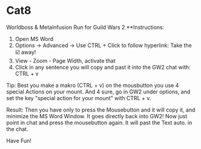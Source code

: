 # Cat8
Worldboss &amp; Metainfusion Run for Guild Wars 2
**Instructions:

1. Open MS Word
2. Options -> Advanced -> Use CTRL + Click to follow hyperlink: Take the :ballot_box_with_check: away!
3. View - Zoom - Page Width, activate that
4. Click in any sentence you will copy and past it into the GW2 chat with: CTRL + v

Tip: 
Best you make a makro (CTRL + v) on the mousbutton you use 4 special Actions on your mount.
And 4 sure, go in GW2 under options, and set the key "special action for your mount" with CTRL + v.

Result:
Then you have only to press the Mousebutton and it will copy it, and minimize the MS Word Window.
It goes directly back into GW2!
Now just point in chat and press the mousebutton again. It will past the Text auto. in the chat.

Have Fun!

